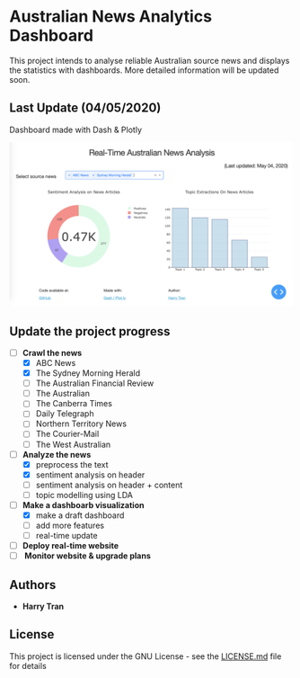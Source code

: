 # Australian News Analytics Dashboard

This project intends to analyse reliable Australian source news and displays the statistics with dashboards. More detailed information will be updated soon.

## Last Update (04/05/2020)

Dashboard made with Dash & Plotly

![Draft Dashboard](images/dashboard.png)

## Update the project progress

- [ ] <b>Crawl the news</b>
  - [x] ABC News
  - [x] The Sydney Morning Herald
  - [ ] The Australian Financial Review
  - [ ] The Australian
  - [ ] The Canberra Times
  - [ ] Daily Telegraph
  - [ ] Northern Territory News
  - [ ] The Courier-Mail
  - [ ] The West Australian
- [ ] <b>Analyze the news</b>
  - [x] preprocess the text
  - [x] sentiment analysis on header
  - [ ] sentiment analysis on header + content  
  - [ ] topic modelling using LDA
- [ ] <b>Make a dashboarb visualization</b>
  - [x] make a draft dashboard
  - [ ] add more features
  - [ ] real-time update
- [ ] <b>Deploy real-time website</b>
- [ ] <b> Monitor website & upgrade plans</b>

## Authors

- **Harry Tran**

## License

This project is licensed under the GNU License - see the [LICENSE.md](LICENSE.md) file for details
